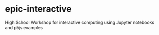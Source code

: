 # epic-interactive
High School Workshop for interactive computing using Jupyter notebooks and p5js examples
